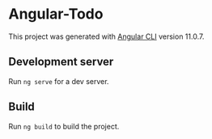 # Angular-Todo 

This project was generated with [Angular CLI](https://github.com/angular/angular-cli) version 11.0.7.

## Development server

Run `ng serve` for a dev server.


## Build

Run `ng build` to build the project. 

